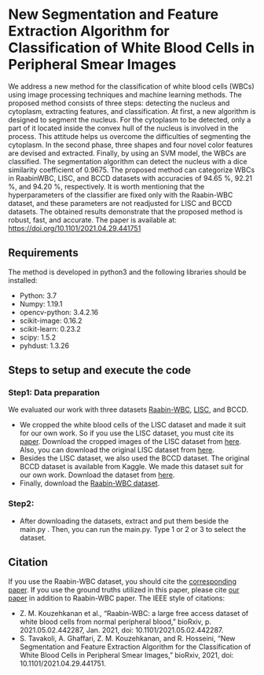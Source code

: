 
# New Segmentation and Feature Extraction Algorithm for Classification of White Blood Cells in Peripheral Smear Images 

We address a new method for the classification of white blood cells (WBCs) using image processing techniques and machine learning methods. The proposed method consists of three steps: detecting the nucleus and cytoplasm, extracting features, and classification. At first, a new algorithm is designed to segment the nucleus. For the cytoplasm to be detected, only a part of it located inside the convex hull of the nucleus is involved in the process. This attitude helps us overcome the difficulties of segmenting the cytoplasm. In the second phase, three shapes and four novel color features are devised and extracted. Finally, by using an SVM model, the WBCs are classified. The segmentation algorithm can detect the nucleus with a dice similarity coefficient of 0.9675. The proposed method can categorize WBCs in RaabinWBC, LISC, and BCCD datasets with accuracies of 94.65 %, 92.21 %, and 94.20 %, respectively. It is worth mentioning that the hyperparameters of the classifier are fixed only with the Raabin-WBC dataset, and these parameters are not readjusted for LISC and BCCD datasets. The obtained results demonstrate that the proposed method is robust, fast, and accurate. The paper is available at:
https://doi.org/10.1101/2021.04.29.441751


## Requirements
The method is developed in python3 and the following libraries should be installed:

* Python: 3.7
* Numpy: 1.19.1
* opencv-python: 3.4.2.16
* scikit-image: 0.16.2
* scikit-learn: 0.23.2
* scipy: 1.5.2
* pyhdust: 1.3.26

## Steps to setup and execute the code
### Step1: Data preparation
We evaluated our work with three datasets [Raabin-WBC](https://doi.org/10.1101/2021.05.02.442287), [LISC](https://doi.org/10.1016/j.compmedimag.2011.01.003), and BCCD. 
* We cropped the white blood cells of the LISC dataset and made it suit for our own work. So if you use the LISC dataset, you must cite its [paper](https://doi.org/10.1016/j.compmedimag.2011.01.003). Download the cropped images of the LISC dataset from [here](https://drive.google.com/file/d/1gknVrSs1CRy8PoIh1HXiGu-1ObH3cQ9S/view?usp=sharing). Also, you can download the original LISC dataset from [here](http://users.cecs.anu.edu.au/~hrezatofighi/Data/Leukocyte%20Data.htm).
* Besides the LISC dataset, we also used the BCCD dataset. The original BCCD dataset is available from Kaggle. We made this dataset suit for our own work. Download the dataset from [here](https://drive.google.com/file/d/1h-wuDURfuKeJYvKOWTcYpuyMxNy0lzIt/view?usp=sharing).
* Finally, download the [Raabin-WBC dataset](http://www.raabindata.ir/WBC/Cropped_double_labeled/PaperFormatData.rar). 
### Step2:
* After downloading the datasets, extract and put them beside the main.py . Then,  you can run the main.py. Type 1 or 2 or 3 to select the dataset.
## Citation
If you use the Raabin-WBC dataset, you should cite the [corresponding paper](https://doi.org/10.1101/2021.05.02.442287). If you use the ground truths utilized in this paper, please cite [our paper](https://doi.org/10.1101/2021.04.29.441751) in addition to Raabin-WBC paper. The IEEE style of citations:
* Z. M. Kouzehkanan et al., “Raabin-WBC: a large free access dataset of white blood cells from normal peripheral blood,” bioRxiv, p. 2021.05.02.442287, Jan. 2021, doi: 10.1101/2021.05.02.442287.
* S. Tavakoli, A. Ghaffari, Z. M. Kouzehkanan, and R. Hosseini, “New Segmentation and Feature Extraction Algorithm for the Classification of White Blood Cells in Peripheral Smear Images,” bioRxiv, 2021, doi: 10.1101/2021.04.29.441751.





